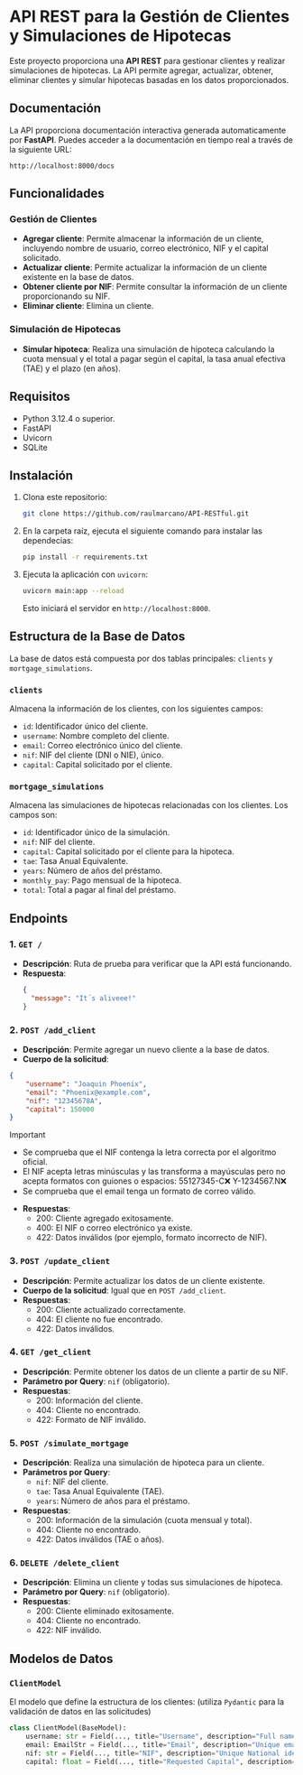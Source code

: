 
# API REST para la Gestión de Clientes y Simulaciones de Hipotecas

Este proyecto proporciona una **API REST** para gestionar clientes y realizar simulaciones de hipotecas. La API permite agregar, actualizar, obtener, eliminar clientes y simular hipotecas basadas en los datos proporcionados.

## Documentación

La API proporciona documentación interactiva generada automaticamente por **FastAPI**. Puedes acceder a la documentación en tiempo real a través de la siguiente URL:

`http://localhost:8000/docs`

## Funcionalidades

### Gestión de Clientes
- **Agregar cliente**: Permite almacenar la información de un cliente, incluyendo nombre de usuario, correo electrónico, NIF y el capital solicitado.
- **Actualizar cliente**: Permite actualizar la información de un cliente existente en la base de datos.
- **Obtener cliente por NIF**: Permite consultar la información de un cliente proporcionando su NIF.
- **Eliminar cliente**: Elimina un cliente.

### Simulación de Hipotecas
- **Simular hipoteca**: Realiza una simulación de hipoteca calculando la cuota mensual y el total a pagar según el capital, la tasa anual efectiva (TAE) y el plazo (en años).

## Requisitos
- Python 3.12.4 o superior.
- FastAPI
- Uvicorn
- SQLite

## Instalación
1. Clona este repositorio:
   ```bash
   git clone https://github.com/raulmarcano/API-RESTful.git
   ```

2. En la carpeta raíz, ejecuta el siguiente comando para instalar las dependecias:
   ```bash
   pip install -r requirements.txt
   ```

3. Ejecuta la aplicación con `uvicorn`:
   ```bash
   uvicorn main:app --reload
   ```

   Esto iniciará el servidor en `http://localhost:8000`.

## Estructura de la Base de Datos
La base de datos está compuesta por dos tablas principales: `clients` y `mortgage_simulations`.

### `clients`
Almacena la información de los clientes, con los siguientes campos:
- `id`: Identificador único del cliente.
- `username`: Nombre completo del cliente.
- `email`: Correo electrónico único del cliente.
- `nif`: NIF del cliente (DNI o NIE), único.
- `capital`: Capital solicitado por el cliente.

### `mortgage_simulations`
Almacena las simulaciones de hipotecas relacionadas con los clientes. Los campos son:
- `id`: Identificador único de la simulación.
- `nif`: NIF del cliente.
- `capital`: Capital solicitado por el cliente para la hipoteca.
- `tae`: Tasa Anual Equivalente.
- `years`: Número de años del préstamo.
- `monthly_pay`: Pago mensual de la hipoteca.
- `total`: Total a pagar al final del préstamo.


## Endpoints
### 1. `GET /`
- **Descripción**: Ruta de prueba para verificar que la API está funcionando.
- **Respuesta**:
  ```json
  {
    "message": "It´s aliveee!"
  }
  ```

### 2. `POST /add_client`
- **Descripción**: Permite agregar un nuevo cliente a la base de datos.
- **Cuerpo de la solicitud**:
```json
{
    "username": "Joaquin Phoenix",
    "email": "Phoenix@example.com",
    "nif": "12345678A",
    "capital": 150000
}
```
> [!IMPORTANT]
> - Se comprueba que el NIF contenga la letra correcta por el algoritmo oficial. 
> - El NIF acepta letras minúsculas y las transforma a mayúsculas pero no acepta formatos con guiones o espacios: 55127345-C❌ Y-1234567.N❌
> - Se comprueba que el email tenga un formato de correo válido.

- **Respuestas**:
  - 200: Cliente agregado exitosamente.
  - 400: El NIF o correo electrónico ya existe.
  - 422: Datos inválidos (por ejemplo, formato incorrecto de NIF).

### 3. `POST /update_client`
- **Descripción**: Permite actualizar los datos de un cliente existente.
- **Cuerpo de la solicitud**: Igual que en `POST /add_client`.
- **Respuestas**:
  - 200: Cliente actualizado correctamente.
  - 404: El cliente no fue encontrado.
  - 422: Datos inválidos.

### 4. `GET /get_client`
- **Descripción**: Permite obtener los datos de un cliente a partir de su NIF.
- **Parámetro por Query**: `nif` (obligatorio).
- **Respuestas**:
  - 200: Información del cliente.
  - 404: Cliente no encontrado.
  - 422: Formato de NIF inválido.

### 5. `POST /simulate_mortgage`
- **Descripción**: Realiza una simulación de hipoteca para un cliente.
- **Parámetros por Query**:
  - `nif`: NIF del cliente.
  - `tae`: Tasa Anual Equivalente (TAE).
  - `years`: Número de años para el préstamo.
- **Respuestas**:
  - 200: Información de la simulación (cuota mensual y total).
  - 404: Cliente no encontrado.
  - 422: Datos inválidos (TAE o años).

### 6. `DELETE /delete_client`
- **Descripción**: Elimina un cliente y todas sus simulaciones de hipoteca.
- **Parámetro por Query**: `nif` (obligatorio).
- **Respuestas**:
  - 200: Cliente eliminado exitosamente.
  - 404: Cliente no encontrado.
  - 422: NIF inválido.


## Modelos de Datos

### `ClientModel`
El modelo que define la estructura de los clientes:  (utiliza `Pydantic` para la validación de datos en las solicitudes)

```python
class ClientModel(BaseModel):
    username: str = Field(..., title="Username", description="Full name of the client", max_length=50)
    email: EmailStr = Field(..., title="Email", description="Unique email address of the client")
    nif: str = Field(..., title="NIF", description="Unique National identifier (DNI or NIE) of the client", min_length=8, max_length=12)
    capital: float = Field(..., title="Requested Capital", description="Amount of money requested by the client", gt=0)
```
